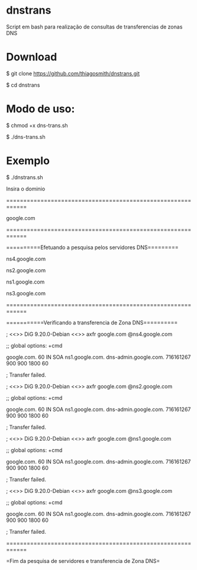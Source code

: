 # dnstrans
Script em bash para realização de consultas de transferencias de zonas DNS

# Download
$ git clone https://github.com/thiagosmith/dnstrans.git

$ cd dnstrans


# Modo de uso:
$ chmod +x dns-trans.sh

$ ./dns-trans.sh

# Exemplo
$ ./dnstrans.sh 

Insira o dominio

============================================================

google.com

============================================================

==========Efetuando a pesquisa pelos servidores DNS=========

ns4.google.com

ns2.google.com

ns1.google.com

ns3.google.com

============================================================

===========Verificando a transferencia de Zona DNS==========

; <<>> DiG 9.20.0-Debian <<>> axfr google.com @ns4.google.com

;; global options: +cmd

google.com.             60      IN      SOA     ns1.google.com. dns-admin.google.com. 716161267 900 900 1800 60

; Transfer failed.

; <<>> DiG 9.20.0-Debian <<>> axfr google.com @ns2.google.com

;; global options: +cmd

google.com.             60      IN      SOA     ns1.google.com. dns-admin.google.com. 716161267 900 900 1800 60

; Transfer failed.

; <<>> DiG 9.20.0-Debian <<>> axfr google.com @ns1.google.com

;; global options: +cmd

google.com.             60      IN      SOA     ns1.google.com. dns-admin.google.com. 716161267 900 900 1800 60

; Transfer failed.

; <<>> DiG 9.20.0-Debian <<>> axfr google.com @ns3.google.com

;; global options: +cmd

google.com.             60      IN      SOA     ns1.google.com. dns-admin.google.com. 716161267 900 900 1800 60

; Transfer failed.

============================================================

=Fim da pesquisa de servidores e  transferencia de Zona DNS=

